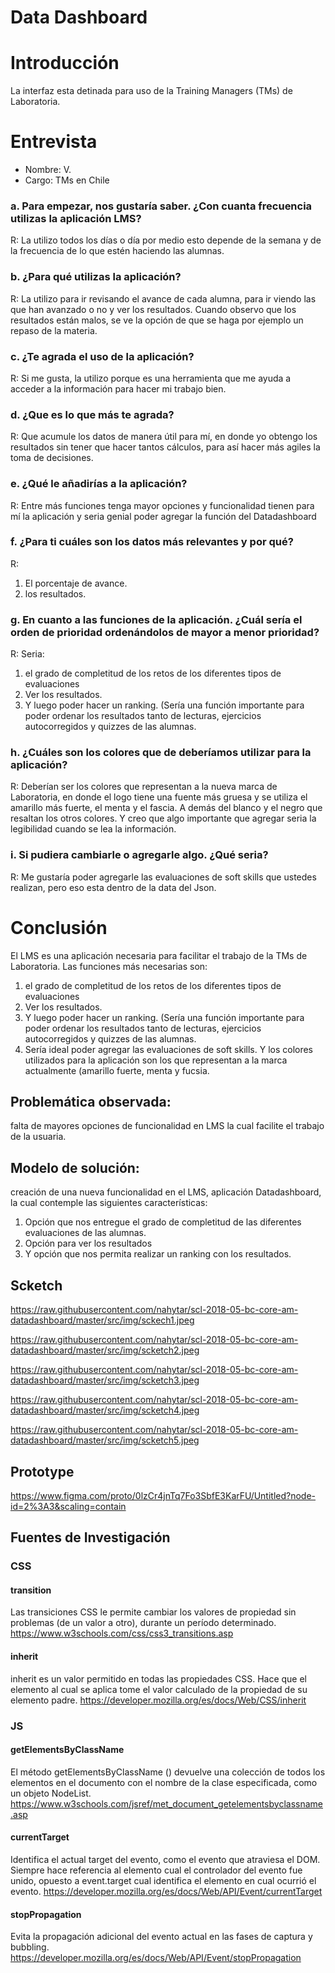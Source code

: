 # Data Dashboard

# Introducción

La interfaz esta detinada para uso de la Training Managers (TMs) de Laboratoria.

# Entrevista 

* Nombre: V.
* Cargo: TMs en Chile

### a. Para empezar, nos gustaría saber. ¿Con cuanta frecuencia utilizas la aplicación LMS?

R: La utilizo todos los días o día por medio esto depende de la semana y de la frecuencia de lo que estén haciendo las alumnas.

### b. ¿Para qué utilizas la aplicación?

R: La utilizo para ir revisando el avance de cada alumna, para ir viendo las que han avanzado o no y ver los resultados. Cuando observo que los resultados están malos, se ve la opción de que se haga por ejemplo un repaso de la materia.

### c. ¿Te agrada el uso de la aplicación?

R: Si me gusta, la utilizo porque es una herramienta que me ayuda a acceder a la información para hacer mi trabajo bien.

### d. ¿Que es lo que más te agrada?

R: Que acumule los datos de manera útil para mí, en donde yo obtengo los resultados sin tener que hacer tantos cálculos, para así hacer más agiles la toma de decisiones.

### e. ¿Qué le añadirías a la aplicación?

R: Entre más funciones tenga mayor opciones y funcionalidad tienen para mí la aplicación y seria genial poder agregar la función del Datadashboard

### f. ¿Para ti cuáles son los datos más relevantes y por qué?

R: 
1. El porcentaje de avance.
2. los resultados.

### g. En cuanto a las funciones de la aplicación. ¿Cuál sería el orden de prioridad ordenándolos de mayor a menor prioridad?

R: Seria:
1.	 el grado de completitud de los retos de los diferentes tipos de evaluaciones
2.	Ver los resultados.
3.	Y luego poder hacer un ranking. (Sería una función importante para poder ordenar los resultados tanto de lecturas, ejercicios autocorregidos y quizzes de las alumnas.

### h. ¿Cuáles son los colores que de deberíamos utilizar para la aplicación?

R: Deberían ser los colores que representan a la nueva marca de Laboratoria, en donde el logo tiene una fuente más gruesa y se utiliza el amarillo más fuerte, el menta y el fascia. A demás del blanco y el negro que resaltan los otros colores.
Y creo que algo importante que agregar seria la legibilidad cuando se lea la información.

### i. Si pudiera cambiarle o agregarle algo. ¿Qué seria?

R: Me gustaría poder agregarle las evaluaciones de soft skills que ustedes realizan, pero eso esta dentro de la data del Json.

# Conclusión

El LMS es una aplicación necesaria para facilitar el trabajo de la TMs de Laboratoria.
Las funciones más necesarias son:
1.	el grado de completitud de los retos de los diferentes tipos de evaluaciones
2.	Ver los resultados.
3.	Y luego poder hacer un ranking. (Sería una función importante para poder ordenar los resultados tanto de lecturas, ejercicios autocorregidos y quizzes de las alumnas.
4.	Sería ideal poder agregar las evaluaciones de soft skills.
Y los colores utilizados para la aplicación son los que representan a la marca actualmente (amarillo fuerte, menta y fucsia.

## Problemática observada:  
falta de mayores opciones de funcionalidad en LMS la cual facilite el trabajo de la usuaria.

## Modelo de solución: 
creación de una nueva funcionalidad en el LMS, aplicación Datadashboard, la cual contemple las siguientes características:
1. Opción que nos entregue el grado de completitud de las diferentes evaluaciones de las alumnas.
2. Opción para ver los resultados
3. Y opción que nos permita realizar un ranking con los resultados.

## Scketch

https://raw.githubusercontent.com/nahytar/scl-2018-05-bc-core-am-datadashboard/master/src/img/sckech1.jpeg

https://raw.githubusercontent.com/nahytar/scl-2018-05-bc-core-am-datadashboard/master/src/img/scketch2.jpeg

https://raw.githubusercontent.com/nahytar/scl-2018-05-bc-core-am-datadashboard/master/src/img/scketch3.jpeg

https://raw.githubusercontent.com/nahytar/scl-2018-05-bc-core-am-datadashboard/master/src/img/scketch4.jpeg

https://raw.githubusercontent.com/nahytar/scl-2018-05-bc-core-am-datadashboard/master/src/img/scketch5.jpeg

## Prototype

https://www.figma.com/proto/0lzCr4jnTq7Fo3SbfE3KarFU/Untitled?node-id=2%3A3&scaling=contain

## Fuentes de Investigación

### CSS

#### transition
Las transiciones CSS le permite cambiar los valores de propiedad sin problemas (de un valor a otro), durante un período determinado.
https://www.w3schools.com/css/css3_transitions.asp

#### inherit
inherit es un valor permitido en todas las propiedades CSS. Hace que el elemento al cual se aplica tome el valor calculado de la propiedad de su elemento padre.
https://developer.mozilla.org/es/docs/Web/CSS/inherit

### JS

#### getElementsByClassName
El método getElementsByClassName () devuelve una colección de todos los elementos en el documento con el nombre de la clase especificada, como un objeto NodeList.
https://www.w3schools.com/jsref/met_document_getelementsbyclassname.asp

#### currentTarget
Identifica el actual target del evento, como el evento que atraviesa el DOM. Siempre hace referencia al elemento cual el controlador del evento fue unido, opuesto a event.target  cual identifica el elemento en cual ocurrió el evento.
https://developer.mozilla.org/es/docs/Web/API/Event/currentTarget

#### stopPropagation
Evita la propagación adicional del evento actual en las fases de captura y bubbling.
https://developer.mozilla.org/es/docs/Web/API/Event/stopPropagation
